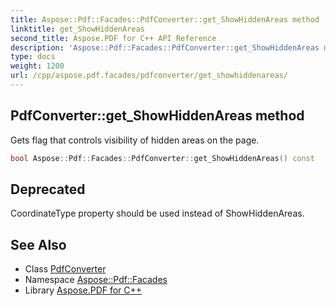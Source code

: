 ```yaml
---
title: Aspose::Pdf::Facades::PdfConverter::get_ShowHiddenAreas method
linktitle: get_ShowHiddenAreas
second_title: Aspose.PDF for C++ API Reference
description: 'Aspose::Pdf::Facades::PdfConverter::get_ShowHiddenAreas method. Gets flag that controls visibility of hidden areas on the page in C++.'
type: docs
weight: 1200
url: /cpp/aspose.pdf.facades/pdfconverter/get_showhiddenareas/
---
```

## PdfConverter::get_ShowHiddenAreas method


Gets flag that controls visibility of hidden areas on the page.

```cpp
bool Aspose::Pdf::Facades::PdfConverter::get_ShowHiddenAreas() const
```


## Deprecated
CoordinateType property should be used instead of ShowHiddenAreas. 

## See Also

* Class [PdfConverter](../)
* Namespace [Aspose::Pdf::Facades](../../)
* Library [Aspose.PDF for C++](../../../)
